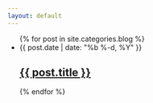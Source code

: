 ```yaml
---
layout: default
---
```


<ul class="post-list">
    {% for post in site.categories.blog %}
    <li>
      <span class="post-meta">{{ post.date | date: "%b %-d, %Y" }}</span>
      <h2>
       <a href="{{ post.url }}">{{ post.title }}
      </h2></a>
    </li>
    {% endfor %}
  </ul>
